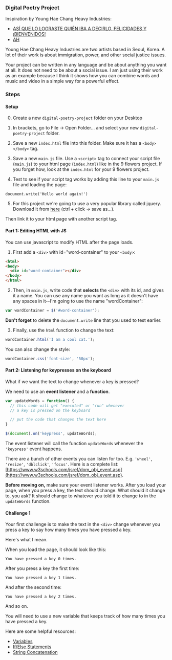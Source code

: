 ### Digital Poetry Project

Inspiration by Young Hae Chang Heavy Industries:
- [ASÍ QUE LO LOGRASTE QUIÉN IBA A DECIRLO. FELICIDADES Y ¡BIENVENIDOS!](http://yhchang.com/AS%C3%8D_QUE_LO_LOGRASTE_QUI%C3%89N_IBA_A_DECIRLO._FELICIDADES_Y_%C2%A1BIENVENIDO!_S_V.html)
- [AH](http://yhchang.com/AH_V.html)

Young Hae Chang Heavy Industries are two artists based in Seoul, Korea. A lot of their work is about immigration, power, and other social justice issues.

Your project can be written in any language and be about anything you want at all. It does not need to be about a social issue. I am just using their work as an example because I think it shows how you can combine words and music and video in a simple way for a powerful effect.

### Steps

#### Setup

0) Create a new `digital-poetry-project` folder on your Desktop

1) In brackets, go to File -> Open Folder... and select your new `digital-poetry-project` folder.

2) Save a new `index.html` file into this folder. Make sure it has a `<body></body>` tag.

3) Save a new `main.js` file. Use a `<script>` tag to connect your script file (`main.js`) to your html page (`index.html`) like in the 9 flowers project. If you forget how, look at the `index.html` for your 9 flowers project.

4) Test to see if your script tag works by adding this line to your `main.js` file and loading the page:

```
document.write('Hello world again!')
```

5) For this project we're going to use a very popular library called jquery. Download it from [here](https://code.jquery.com/jquery-3.3.1.js) (ctrl + click -> save as...).

Then link it to your html page with another script tag.

#### Part 1: Editing HTML with JS

You can use javascript to modify HTML after the page loads.

1) First add a `<div>` with id="word-container" to your `<body>`:

```html
<html>
<body>
  <div id="word-container"></div>
</body>
</html>
```

2) Then, in `main.js`, write code that __selects__ the `<div>` with its id, and gives it a name. You can use any name you want as long as it doesn't have any spaces in it--I'm going to use the name "wordContainer":

```js
var wordContainer = $('#word-container');
```

__Don't forget__ to delete the `document.write` line that you used to test earlier.

3)  Finally, use the `html` function to change the text:
```js
wordContainer.html('I am a cool cat.');
```

You can also change the style:
```js
wordContainer.css('font-size', '50px');
```

#### Part 2: Listening for keypresses on the keyboard

What if we want the text to change whenever a key is pressed?

We need to use an __event listener__ and a __function__.

```js
var updateWords = function() {
  // this code will get "executed" or "run" whenever
  // a key is pressed on the keyboard

  // put the code that changes the text here
}

$(document).on('keypress', updateWords);
```

The event listener will call the function `updateWords` whenever the `'keypress'` event happens.

There are a bunch of other events you can listen for too. E.g. `'wheel'`, `'resize'`, `'dblclick'`, `'focus'`. Here is a complete list: [https://www.w3schools.com/jsref/dom_obj_event.asp](https://www.w3schools.com/jsref/dom_obj_event.asp).

__Before moving on,__ make sure your event listener works. After you load your page, when you press a key, the text should change. What should it change to, you ask? It should change to whatever you told it to change to in the `updateWords` function. 

#### Challenge 1

Your first challenge is to make the text in the `<div>` change whenever you press a key to say how many times you have pressed a key.

Here's what I mean.

When you load the page, it should look like this:
```
You have pressed a key 0 times.
```

After you press a key the first time:
```
You have pressed a key 1 times.
```

And after the second time:
```
You have pressed a key 2 times.
```

And so on.

You will need to use a new variable that keeps track of how many times you have pressed a key.

Here are some helpful resources:
- [Variables](https://www.w3schools.com/js/js_variables.asp)
- [If/Else Statements](https://www.w3schools.com/js/js_if_else.asp)
- [String Concatenation](http://2ality.com/2011/10/string-concatenation.html)

